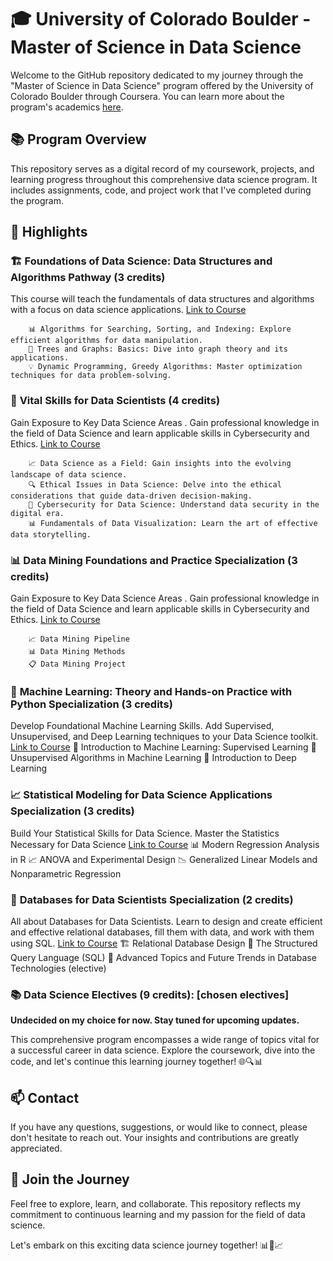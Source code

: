 # 🎓 **University of Colorado Boulder - Master of Science in Data Science**

Welcome to the GitHub repository dedicated to my journey through the "Master of Science in Data Science" program offered by the University of Colorado Boulder through Coursera. You can learn more about the program's academics [here](https://www.coursera.org/degrees/master-of-science-data-science-boulder/academics).

## 📚 **Program Overview**
This repository serves as a digital record of my coursework, projects, and learning progress throughout this comprehensive data science program. It includes assignments, code, and project work that I've completed during the program.

## 🌟 **Highlights**

### 🏗️ **Foundations of Data Science: Data Structures and Algorithms Pathway (3 credits)**
This course will teach the fundamentals of data structures and algorithms with a focus on data science applications.
[Link to Course](https://www.coursera.org/specializations/boulder-data-structures-algorithms)

        📊 Algorithms for Searching, Sorting, and Indexing: Explore efficient algorithms for data manipulation.
        🌲 Trees and Graphs: Basics: Dive into graph theory and its applications.
        💡 Dynamic Programming, Greedy Algorithms: Master optimization techniques for data problem-solving.

### 🌟 **Vital Skills for Data Scientists (4 credits)**  
Gain Exposure to Key Data Science Areas . Gain professional knowledge in the field of Data Science and learn applicable skills in Cybersecurity and Ethics.
[Link to Course](https://www.coursera.org/specializations/vital-skills-for-data-science?)

        📈 Data Science as a Field: Gain insights into the evolving landscape of data science.
        🔍 Ethical Issues in Data Science: Delve into the ethical considerations that guide data-driven decision-making.
        🔐 Cybersecurity for Data Science: Understand data security in the digital era.
        📊 Fundamentals of Data Visualization: Learn the art of effective data storytelling.

### 📊 **Data Mining Foundations and Practice Specialization (3 credits)**
Gain Exposure to Key Data Science Areas . Gain professional knowledge in the field of Data Science and learn applicable skills in Cybersecurity and Ethics.
[Link to Course](https://www.coursera.org/specializations/data-mining-foundations-practice)

        📈 Data Mining Pipeline
        📊 Data Mining Methods
        📋 Data Mining Project

### 🤖 **Machine Learning: Theory and Hands-on Practice with Python Specialization (3 credits)**
Develop Foundational Machine Learning Skills. Add Supervised, Unsupervised, and Deep Learning techniques to your Data Science toolkit.
[Link to Course](https://www.coursera.org/specializations/machine-learnin-theory-and-hands-on-practice-with-pythong-cu)
        🧠 Introduction to Machine Learning: Supervised Learning
        🧩 Unsupervised Algorithms in Machine Learning
        🌟 Introduction to Deep Learning

### 📈 **Statistical Modeling for Data Science Applications Specialization (3 credits)**
Build Your Statistical Skills for Data Science. Master the Statistics Necessary for Data Science
[Link to Course](https://www.coursera.org/specializations/statistical-modeling-for-data-science-applications)
        📊 Modern Regression Analysis in R
        📈 ANOVA and Experimental Design
        📉 Generalized Linear Models and Nonparametric Regression

### 💾 **Databases for Data Scientists Specialization (2 credits)**
All about Databases for Data Scientists. Learn to design and create efficient and effective relational databases, fill them with data, and work with them using SQL.
[Link to Course](https://www.coursera.org/specializations/databases-for-data-scientists?specialization=effective-business-communication)
        🏗️ Relational Database Design
        📜 The Structured Query Language (SQL)
        🚀 Advanced Topics and Future Trends in Database Technologies (elective)

### 📚 **Data Science Electives (9 credits)**: [chosen electives]
**Undecided on my choice for now. Stay tuned for upcoming updates.**



This comprehensive program encompasses a wide range of topics vital for a successful career in data science. Explore the coursework, dive into the code, and let's continue this learning journey together! 🌐🔍📊


## 📫 **Contact**
If you have any questions, suggestions, or would like to connect, please don't hesitate to reach out. Your insights and contributions are greatly appreciated.


## 🚀 **Join the Journey**
Feel free to explore, learn, and collaborate. This repository reflects my commitment to continuous learning and my passion for the field of data science.

Let's embark on this exciting data science journey together! 📊🔬📈
